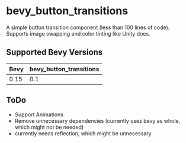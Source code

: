 # bevy_button_transitions

A simple button transition component (less than 100 lines of code). Supports image swapping and color tinting like Unity does.

## Supported Bevy Versions

| Bevy | bevy_button_transitions |
| ---- | ----------------------- |
| 0.15 | 0.1                     |

## ToDo
* Support Animations
* Remove unnecessary dependencies (currently uses bevy as whole, which might not be needed)
* currently needs reflection, which might be unnecessary